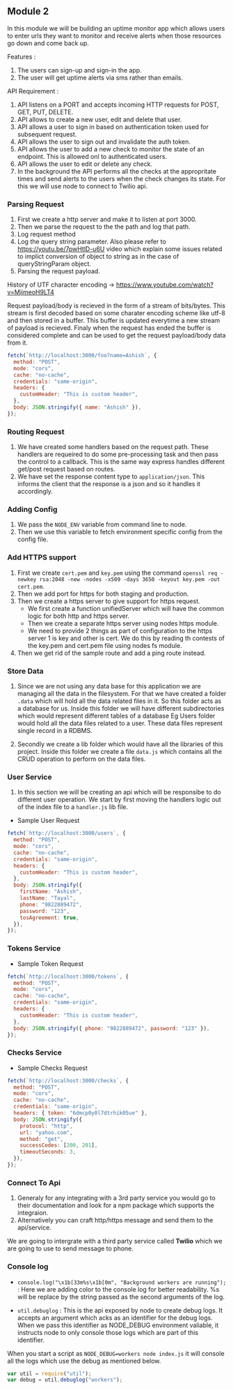 ## Module 2

In this module we will be building an uptime monitor app which allows users to enter urls they want to monitor and receive alerts when those resources go down and come back up.

Features :

1. The users can sign-up and sign-in the app.
2. The user will get uptime alerts via sms rather than emails.

API Requirement :

1. API listens on a PORT and accepts incoming HTTP requests for POST, GET, PUT, DELETE.
2. API allows to create a new user, edit and delete that user.
3. API allows a user to sign in based on authentication token used for subsequent request.
4. API allows the user to sign out and invalidate the auth token.
5. API allows the user to add a new check to monitor the state of an endpoint. This is allowed onl to authenticated users.
6. API allows the user to edit or delete any check.
7. In the background the API performs all the checks at the appropritate times and send alerts to the users when the check changes its state. For this we will use node to connect to Twilio api.

### Parsing Request

1. First we create a http server and make it to listen at port 3000.
2. Then we parse the request to the the path and log that path.
3. Log request method
4. Log the query string parameter. Also please refer to https://youtu.be/7pwHtlD-u6U video which explain some issues related to implict conversion of object to string as in the case of queryStringParam object.
5. Parsing the request payload.

History of UTF character encoding -> https://www.youtube.com/watch?v=MijmeoH9LT4

Request payload/body is recieved in the form of a stream of bits/bytes. This stream is first decoded based on some charater encoding scheme like utf-8 and then stored in a buffer. This buffer is updated everytime a new stream of payload is recieved. Finaly when the request has ended the buffer is considered complete and can be used to get the request payload/body data from it.

```javascript
fetch(`http://localhost:3000/foo?name=Ashish`, {
  method: "POST",
  mode: "cors",
  cache: "no-cache",
  credentials: "same-origin",
  headers: {
    customHeader: "This is custom header",
  },
  body: JSON.stringify({ name: "Ashish" }),
});
```

### Routing Request

1. We have created some handlers based on the request path. These handlers are requeired to do some pre-processing task and then pass the control to a callback. This is the same way express handles different get/post request based on routes.
2. We have set the response content type to `application/json`. This informs the client that the response is a json and so it handles it accordingly.

### Adding Config

1. We pass the `NODE_ENV` variable from command line to node.
2. Then we use this variable to fetch environment specific config from the config file.

### Add HTTPS support

1. First we create `cert.pem` and `key.pem` using the command `openssl req -newkey rsa:2048 -new -nodes -x509 -days 3650 -keyout key.pem -out cert.pem`.
2. Then we add port for https for both staging and production.
3. Then we create a https server to give support for https request.
   - We first create a function unifiedServer which will have the common logic for both http and https server.
   - Then we create a separate https server using nodes https module.
   - We need to provide 2 things as part of configuration to the https server 1 is key and other is cert. We do this by reading th contests of the key.pem and cert.pem file using nodes fs module.
4. Then we get rid of the sample route and add a ping route instead.

### Store Data

1. Since we are not using any data base for this application we are managing all the data in the filesystem. For that we have created a folder `.data` which will hold all the data related files in it. So this folder acts as a database for us. Inside this folder we will have different subdirectories which would represent different tables of a database Eg Users folder would hold all the data files related to a user. These data files represent single record in a RDBMS.

2. Secondly we create a lib folder which would have all the libraries of this project. Inside this folder we create a file `data.js` which contains all the CRUD operation to perform on the data files.

### User Service

1. In this section we will be creating an api which will be responsibe to do different user operation. We start by first moving the handlers logic out of the index file to a `handler.js` lib file.

- Sample User Request

```javascript
fetch(`http://localhost:3000/users`, {
  method: "POST",
  mode: "cors",
  cache: "no-cache",
  credentials: "same-origin",
  headers: {
    customHeader: "This is custom header",
  },
  body: JSON.stringify({
    firstName: "Ashish",
    lastName: "Tayal",
    phone: "9822889472",
    password: "123",
    tosAgreement: true,
  }),
});
```

### Tokens Service

- Sample Token Request

```javascript
fetch(`http://localhost:3000/tokens`, {
  method: "POST",
  mode: "cors",
  cache: "no-cache",
  credentials: "same-origin",
  headers: {
    customHeader: "This is custom header",
  },
  body: JSON.stringify({ phone: "9822889472", password: "123" }),
});
```

### Checks Service

- Sample Checks Request

```javascript
fetch(`http://localhost:3000/checks`, {
  method: "POST",
  mode: "cors",
  cache: "no-cache",
  credentials: "same-origin",
  headers: { token: "6dmcp0y0l7dtrhik05ue" },
  body: JSON.stringify({
    protocol: "http",
    url: "yahoo.com",
    method: "get",
    successCodes: [200, 201],
    timeoutSeconds: 3,
  }),
});
```

### Connect To Api

1. Generaly for any integrating with a 3rd party service you would go to their documentation and look for a npm package which supports the integraion.
2. Alternatively you can craft http/https message and send them to the api/service.

We are going to intergrate with a third party service called **Twilio** which we are going to use to send message to phone.

### Console log

- `console.log("\x1b[33m%s\x1b[0m", "Background workers are running");` : Here we are adding color to the console log for better readability. %s will be replace by the string passed as the second arguments of the log.

- `util.debuglog` : This is the api exposed by node to create debug logs. It accepts an argument which acks as an identifier for the debug logs. When we pass this identifier as NODE_DEBUG environment valiable, it instructs node to only console those logs which are part of this identifier.

When you start a script as `NODE_DEBUG=workers node index.js` it will console all the logs which use the debug as mentioned below.

```javascript
var util = require("util");
var debug = util.debuglog("workers");
```

